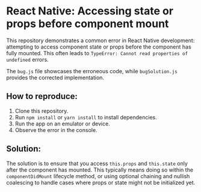 # React Native: Accessing state or props before component mount

This repository demonstrates a common error in React Native development: attempting to access component state or props before the component has fully mounted.  This often leads to `TypeError: Cannot read properties of undefined` errors.

The `bug.js` file showcases the erroneous code, while `bugSolution.js` provides the corrected implementation.

## How to reproduce:

1. Clone this repository.
2. Run `npm install` or `yarn install` to install dependencies.
3. Run the app on an emulator or device.
4. Observe the error in the console.

## Solution:

The solution is to ensure that you access `this.props` and `this.state` only after the component has mounted.  This typically means doing so within the `componentDidMount` lifecycle method, or using optional chaining and nullish coalescing to handle cases where props or state might not be initialized yet.
